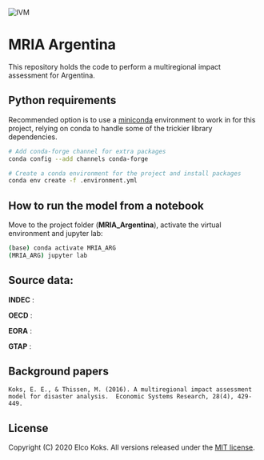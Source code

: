 ![IVM](http://ivm.vu.nl/en/Images/IVM_logo_rgb2_tcm234-851594.svg)

# MRIA Argentina
This repository holds the code to perform a multiregional impact assessment for Argentina.

## Python requirements
Recommended option is to use a [miniconda](https://conda.io/miniconda.html)
environment to work in for this project, relying on conda to handle some of the
trickier library dependencies.

```bash
# Add conda-forge channel for extra packages
conda config --add channels conda-forge

# Create a conda environment for the project and install packages
conda env create -f .environment.yml
```

## How to run the model from a notebook

Move to the project folder (**MRIA_Argentina**), activate the virtual environment and jupyter lab:

```bash
(base) conda activate MRIA_ARG
(MRIA_ARG) jupyter lab
```

## Source data:

**INDEC** : 

**OECD** : 

**EORA** :

**GTAP** : 

## Background papers

```
Koks, E. E., & Thissen, M. (2016). A multiregional impact assessment model for disaster analysis.  Economic Systems Research, 28(4), 429-449.
```

## License
Copyright (C) 2020 Elco Koks. All versions released under the [MIT license](LICENSE.md).
